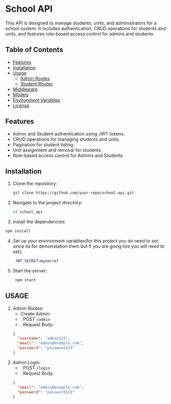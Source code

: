 # School API

This API is designed to manage students, units, and administrators for a school system. It includes authentication, CRUD operations for students and units, and features role-based access control for admins and students.

## Table of Contents

- [Features](#features)
- [Installation](#installation)
- [Usage](#usage)
  - [Admin Routes](#admin-routes)
  - [Student Routes](#student-routes)
- [Middleware](#middleware)
- [Models](#models)
- [Environment Variables](#environment-variables)
- [License](#license)

## Features

- Admin and Student authentication using JWT tokens.
- CRUD operations for managing students and units.
- Pagination for student listing.
- Unit assignment and removal for students.
- Role-based access control for Admins and Students.

## Installation

1. Clone the repository:

   ```bash
   git clone https://github.com/your-repo/school-api.git

   ```

2. Navigate to the project directory:

   ```bash
   cd school_api
   ```

3. Install the dependencies:

```bash
npm install
```

4. Set up your environment variables(for this project you do need to set since its for demonstation them but if you are going live you will need to set):

   ```bash
    JWT_SECRET=mysecret
   ```

5. Start the server:
   ```bash
    npm start
   ```

## USAGE

1. Admin Routes:
   - Create Admin:
   - . POST `/admin`
   - . Request Body:
   ```json
   {
     "username": "admin123",
     "email": "admin@example.com",
     "password": "password123"
   }
   ```
2. Admin Login:
   - . POST `/login`
   - . Request Body:
   ```json
   {
     "email": "admin@example.com",
     "password": "password123"
   }
   ```
